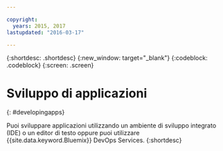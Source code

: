 ```yaml
---

copyright:
  years: 2015, 2017
lastupdated: "2016-03-17"

---
```



{:shortdesc: .shortdesc}
{:new_window: target="_blank"}
{:codeblock: .codeblock}
{:screen: .screen}

# Sviluppo di applicazioni
{: #developingapps}


Puoi sviluppare applicazioni utilizzando un ambiente di sviluppo integrato (IDE) o un editor di testo oppure puoi utilizzare {{site.data.keyword.Bluemix}} DevOps Services.
{:shortdesc}
